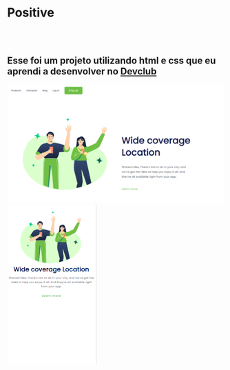 <h1>Positive</h1>
<br>
<br>
<h2>Esse foi um projeto utilizando html e css que eu aprendi a desenvolver no <a href="https;//rodolfomori.com.br/devclub">Devclub</a></h2>

<img src="https://github.com/RenataCodes/projeto-positive/blob/main/Captura%20de%20tela%20positive.png?raw=true" />
<img src="https://github.com/RenataCodes/projeto-positive/blob/main/Captura%20de%20tela%20positive%20celular%20.png?raw=true" />
